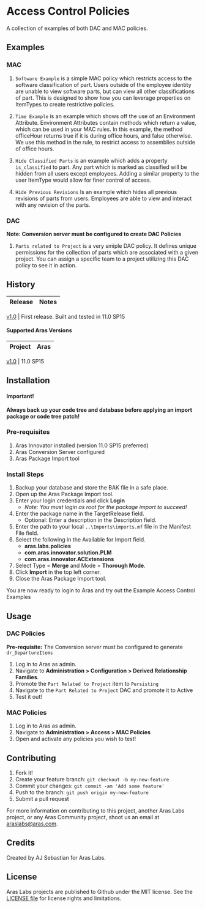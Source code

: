 # Access Control Policies

A collection of examples of both DAC and MAC policies. 

## Examples

### MAC

1. `Software Example` is a simple MAC policy which restricts access to the software classification of part. Users outside of the employee identity are unable to view software parts, but can view all other classifications of part. This is designed to show how you can leverage properties on ItemTypes to create restrictive policies.
   
2. `Time Example` is an example which shows off the use of an Environment Attribute. Environment Attributes contain methods which return a value, which can be used in your MAC rules. In this example, the method officeHour returns true if it is during office hours, and false otherwise. We use this method in the rule, to restrict access to assemblies outside of office hours. 
   
3. `Hide Classified Parts` is an example which adds a property `is_classified` to part. Any part which is marked as classified will be hidden from all users except employees. Adding a similar property to the user ItemType would allow for finer control of access. 

4. `Hide Previous Revisions` Is an example which hides all previous revisions of parts from users. Employees are able to view and interact with any revision of the parts.

### DAC
**Note: Conversion server must be configured to create DAC Policies**

1. `Parts related to Project` is a very smiple DAC policy. It defines unique permissions for the collection of parts which are associated with a given project. You can assign a specific team to a project utilizing this DAC policy to see it in action.

 

## History


Release | Notes
--------|--------

[v1.0](https://github.com/ArasLabs/Access-Control-Policies/releases/tag/v1.0) | First release. Built and tested in 11.0 SP15

#### Supported Aras Versions

Project | Aras
--------|------

[v1.0](https://github.com/ArasLabs/Access-Control-Policies/releases/tag/v1.0) | 11.0 SP15

## Installation

#### Important!
**Always back up your code tree and database before applying an import package or code tree patch!**

### Pre-requisites

1. Aras Innovator installed (version 11.0 SP15 preferred)
2. Aras Conversion Server configured
3. Aras Package Import tool

### Install Steps


1. Backup your database and store the BAK file in a safe place.
2. Open up the Aras Package Import tool.
3. Enter your login credentials and click **Login**
    * _Note: You must login as root for the package import to succeed!_
4. Enter the package name in the TargetRelease field.
    * Optional: Enter a description in the Description field.
5. Enter the path to your local `..\Imports\imports.mf` file in the Manifest File field.
6. Select the following in the Available for Import field.
    * **aras.labs.policies**
    * **com.aras.innovator.solution.PLM**
    * **com.aras.innovator.ACExtensions**
7. Select Type = **Merge** and Mode = **Thorough Mode**.
8. Click **Import** in the top left corner.
9. Close the Aras Package Import tool.

You are now ready to login to Aras and try out the Example Access Control Examples
## Usage

### DAC Policies

**Pre-requisite:** The Conversion server must be configured to generate `dr_DepartureItems`

1. Log in to Aras as admin.
2. Navigate to **Administration > Configuration > Derived Relationship Families**.
3. Promote the `Part Related to Project` item to `Persisting`
4. Navigate to the `Part Related to Project` DAC and promote it to Active
5. Test it out!

### MAC Policies

1. Log in to Aras as admin.
2. Navigate to **Administration > Access > MAC Policies**
3. Open and activate any policies you wish to test!


## Contributing

1. Fork it!
2. Create your feature branch: `git checkout -b my-new-feature`
3. Commit your changes: `git commit -am 'Add some feature'`
4. Push to the branch: `git push origin my-new-feature`
5. Submit a pull request

For more information on contributing to this project, another Aras Labs project, or any Aras Community project, shoot us an email at araslabs@aras.com.

## Credits

Created by AJ Sebastian for Aras Labs.

## License

Aras Labs projects are published to Github under the MIT license. See the [LICENSE file](./LICENSE.md) for license rights and limitations.
